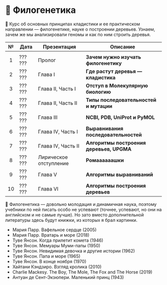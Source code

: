 # 🌳 Филогенетика

🍁 Курс об основных принципах кладистики и ее практическом направлении — филогенетике, науке о построении деревьев. Узнаем, зачем же мы анализировали геномы и как по ним строить деревья. 

| № | Дата | Презентация | Описание | 
| :-----: | ----- | ----- | ----- | 
|  |  |  |  | 
| 1 | ??? ??? | Пролог | **Зачем нужно изучать филогенетику** | 
| 2 | ??? ??? | Глава I | **Где растут деревья — кладистика** | 
| 3 | ??? ??? | Глава II, Часть I | **Отступ в Молекулярную биологию** | 
| 4 | ??? ??? | Глава II, Часть II | **Типы последовательностей и мутации** | 
| 5 | ??? ??? | Глава III | **NCBI, PDB, UniProt и PyMOL** | 
| 6 | ??? ??? | Глава IV, Часть I | **Выравнивания последовательностей** | 
| 7 | ??? ??? | Глава IV, Часть II | **Алгоритмы построения деревьев, UPGMA** | 
| 8 | ??? ??? | Лирическое отступление | **Ромаааааашки** | 
| 9 | ??? ??? | Глава V | **Алгоритмы выравниваний** | 
| 10 | ??? ??? | Глава VI | **Алгоритмы построения деревьев** | 

📖 Филогенетика — довольно молодация и динамичная наука, поэтому учебники по ней писать особо не успевают (точнее, успевают, но они на английском и не самые лучше). Но зато вместо дополнительной литературы здесь будут книжки, из которых я брал картинки. 

* Мария Парр. Вафельное сердце (2005)
* Мария Парр. Вратарь и море (2018)
* Туве Янсон. Когда прилетит комета (1946)
* Туве Янсон. Мемуары Муми-папы (1950)
* Туве Янсон. Невидимая девочка и другие истории (1962)
* Туве Янсон. Папа и море (1965)
* Туве Янсон. В конце ноября (1970)
* Хайтани Кэндзиро. Взгляд кролика (2010)
* Charlie Mackesy. The Boy, The Mole, The Fox and The Horse (2019)
* Антуан де Сент-Экзюпери. Маленький принц (1943)

